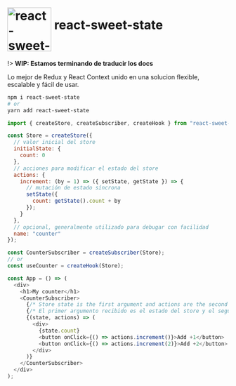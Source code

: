 <h1>
  <img align="middle" src="https://user-images.githubusercontent.com/84136/59560300-2fca8e80-9053-11e9-8f90-76d9ef281ca6.png" alt="react-sweet-state logo" height="100" />
  <span>react-sweet-state</span>
</h1>

!> **WIP: Estamos terminando de traducir los docs**

Lo mejor de Redux y React Context unido en una solucion flexible, escalable y fácil de usar.

```sh
npm i react-sweet-state
# or
yarn add react-sweet-state
```

```js
import { createStore, createSubscriber, createHook } from "react-sweet-state";

const Store = createStore({
  // valor inicial del store
  initialState: {
    count: 0
  },
  // acciones para modificar el estado del store
  actions: {
    increment: (by = 1) => ({ setState, getState }) => {
      // mutación de estado síncrona
      setState({
        count: getState().count + by
      });
    }
  },
  // opcional, generalmente utilizado para debugar con facilidad
  name: "counter"
});

const CounterSubscriber = createSubscriber(Store);
// or
const useCounter = createHook(Store);

const App = () => (
  <div>
    <h1>My counter</h1>
    <CounterSubscriber>
      {/* Store state is the first argument and actions are the second one */}
      {/* El primer argumento recibido es el estado del store y el segundo las acciones */}
      {(state, actions) => (
        <div>
          {state.count}
          <button onClick={() => actions.increment()}>Add +1</button>
          <button onClick={() => actions.increment(2)}>Add +2</button>
        </div>
      )}
    </CounterSubscriber>
  </div>
);
```
